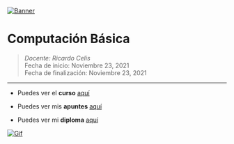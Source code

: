 [![Banner](https://static.platzi.com/media/blog/cover-que-son-los-teclados-mecanicos-3012efde-b3e9-40cf-9d98-be09aeba0405.jpg "Banner")](https://static.platzi.com/media/blog/cover-que-son-los-teclados-mecanicos-3012efde-b3e9-40cf-9d98-be09aeba0405.jpg "Banner")

# Computación Básica

> *Docente: Ricardo Celis*
> <br>
> Fecha de inicio: Noviembre 23, 2021
> <br>
> Fecha de finalización: Noviembre 23, 2021

------------
- Puedes ver el **curso** [aquí](https://platzi.com/clases/computacion-basica/ "aquí")
- Puedes ver mis **apuntes**  [aquí](https://steep-bridge-4be.notion.site/Computaci-n-b-sica-a1272bc61ca94de8852d218c667f1943 "aquí")

- Puedes ver mi **diploma** [aquí](https://platzi.com/p/Valenciajcamilo/curso/1741-computacion-basica/diploma/detalle/ "aquí")

[![Gif](https://www.superprof.co/blog/wp-content/uploads/2019/10/DependentThornyIguanodon-size_restricted.gif "Gif")](https://www.superprof.co/blog/wp-content/uploads/2019/10/DependentThornyIguanodon-size_restricted.gif "Gif")